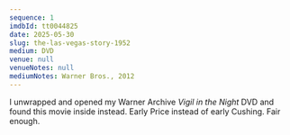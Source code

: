 ```yaml
---
sequence: 1
imdbId: tt0044825
date: 2025-05-30
slug: the-las-vegas-story-1952
medium: DVD
venue: null
venueNotes: null
mediumNotes: Warner Bros., 2012
---
```


I unwrapped and opened my Warner Archive <span data-imdb-id="tt0033221">_Vigil in the Night_</span> DVD and found this movie inside instead. Early Price instead of early Cushing. Fair enough.